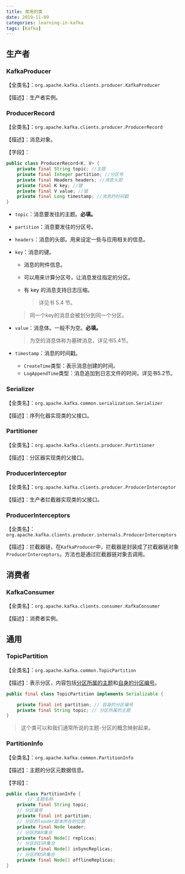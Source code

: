 ```yaml
---
title: 常用的类
date: 2019-11-09
categories: learning-in-kafka
tags: [Kafka]
---
```


## 生产者

### KafkaProducer

【全类名】：`org.apache.kafka.clients.producer.KafkaProducer`

【描述】：生产者实例。

### ProducerRecord

【全类名】：`org.apache.kafka.clients.producer.ProducerRecord`

【描述】：消息对象。

【字段】：

```java
public class ProducerRecord<K, V> {
    private final String topic; //主题
    private final Integer partition; //分区号
    private final Headers headers; //消息头部
    private final K key; //键
    private final V value; //值
    private final Long timestamp; //消息的时间戳
}
```

- `topic`：消息要发往的主题。**必填。**

- `partition`：消息要发往的分区号。

- `headers`：消息的头部。用来设定一些与应用相关的信息。

- `key`：消息的键。

  - 消息的附件信息。

  - 可以用来计算分区号，让消息发往指定的分区。

  - 有 key 的消息支持日志压缩。

    > 详见书 5.4 节。

  > 同一个key的消息会被划分到同一个分区。

- `value`：消息体。一般不为空。**必填。**

  > 为空的消息体称为墓碑消息，详见书5.4节。

- `timestamp`：消息的时间戳。

  - `CreateTime`类型：表示消息创建的时间。
  - `LogAppendTime`类型：消息追加到日志文件的时间，详见书5.2节。



### Serializer

【全类名】：`org.apache.kafka.common.serialization.Serializer`

【描述】：序列化器实现类的父接口。

### Partitioner

【全类名】：`org.apache.kafka.clients.producer.Partitioner`

【描述】：分区器实现类的父接口。

### ProducerInterceptor

【全类名】：`org.apache.kafka.clients.producer.ProducerInterceptor`

【描述】：生产者拦截器实现类的父接口。

### ProducerInterceptors

【全类名】：`org.apache.kafka.clients.producer.internals.ProducerInterceptors`

【描述】：拦截器链，在`KafkaProducer`中，拦截器是封装成了拦截器链对象`ProducerInterceptors`。方法也是通过拦截器链对象去调用。

## 消费者

### KafkaConsumer

【全类名】：`org.apache.kafka.clients.consumer.KafkaConsumer`

【描述】：消费者实例。





## 通用

### TopicPartition

【全类名】：`org.apache.kafka.common.TopicPartition`

【描述】：表示分区，内容包括<u>分区所属的主题</u>和<u>自身的分区编号</u>。

```java
public final class TopicPartition implements Serializable {

    private final int partition; // 自身的分区编号
    private final String topic; // 分区所属的主题
}
```

> 这个类可以和我们通常所说的主题-分区的概念映射起来。

### PartitionInfo

【全类名】：`org.apache.kafka.common.PartitionInfo`

【描述】：主题的分区元数据信息。

【字段】：

```java
public class PartitionInfo {
		// 主题名称
    private final String topic;
  	// 分区编号
    private final int partition;
  	// 分区的leader副本所在的位置
    private final Node leader;
  	// 分区的AR集合
    private final Node[] replicas;
  	// 分区的ISR集合
    private final Node[] inSyncReplicas;
  	// 分区的OSR集合
    private final Node[] offlineReplicas;
}
```

